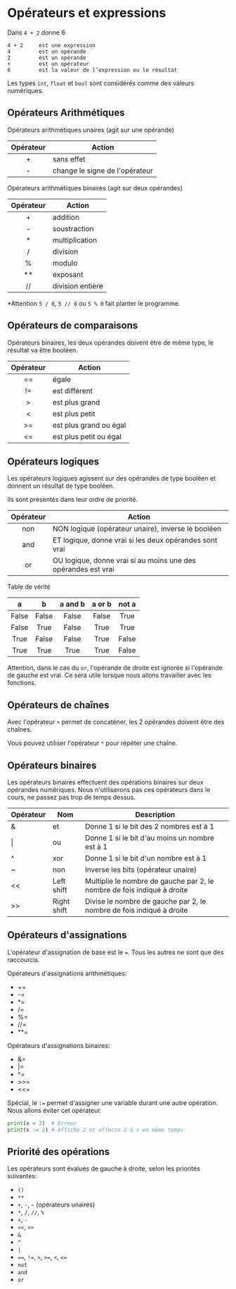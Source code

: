 # Opérateurs et expressions

Dans `4 + 2` donne 6

```
4 + 2     est une expression
4         est un opérande
2         est un opérande
+         est un opérateur
6         est la valeur de l’expression ou le résultat
```

Les types `int`, `float` et `bool` sont considérés comme des valeurs numériques.

## Opérateurs Arithmétiques

Opérateurs arithmétiques unaires (agit sur une opérande)

| Opérateur | Action                         |
|:---------:|--------------------------------|
|     +     | sans effet                     |
|     -     | change le signe de l'opérateur |

Opérateurs arithmétiques binaires (agit sur deux opérandes)

| Opérateur | Action                        |
|:---------:|-------------------------------|
|     +     | addition                      |
|     -     | soustraction                  |
|     *     | multiplication                |
|     /     | division                      |
|     %     | modulo                        |
|    **     | exposant                      |
|    //     | division entière              |

*Attention `5 / 0`, `5 // 0` ou `5 % 0` fait planter le programme.

## Opérateurs de comparaisons

Opérateurs binaires, les deux opérandes doivent être de même type, le résultat va être booléen.

| Opérateur | Action                 |
|:---------:|------------------------|
|    ==     | égale                  |
|    !=     | est différent          |
|     >     | est plus grand         |
|     <     | est plus petit         |
|    >=     | est plus grand ou égal |
|    <=     | est plus petit ou égal |

##  Opérateurs logiques

Les opérateurs logiques agissent sur des opérandes de type booléen et donnent un résultat de type booléen.

Ils sont présentés dans leur ordre de priorité.

| Opérateur | Action                                                        |
|:---------:|---------------------------------------------------------------|
|    non    | NON logique (opérateur unaire), inverse le booléen            |
|    and    | ET logique, donne vrai si les deux opérandes sont vrai        |
|    or     | OU logique, donne vrai si au moins une des opérandes est vrai |

Table de vérité

|   a   |   b   | a and b | a or b | not a |
|:-----:|:-----:|:-------:|:------:|:-----:|
| False | False |  False  | False  | True  |
| False | True  |  False  |  True  | True  |
| True  | False |  False  |  True  | False |
| True  | True  |  True   |  True  | False |

Attention, dans le cas du `or`, l'opérande de droite est ignorée si l'opérande de gauche est vrai. Ce sera utile lorsque nous allons travailler avec les fonctions.

## Opérateurs de chaînes

Avec l'opérateur `+` permet de concaténer, les 2 opérandes doivent être des chaînes.

Vous pouvez utiliser l'opérateur `*` pour répéter une chaîne.

## Opérateurs binaires

Les opérateurs binaires effectuent des opérations binaires sur deux opérandes numériques.
Nous n'utiliserons pas ces opérateurs dans le cours, ne passez pas trop de temps dessus.

| Opérateur | Nom         | Description                                                             |
|-----------|-------------|-------------------------------------------------------------------------|
| &         | et          | Donne 1 si le bit des 2 nombres est à 1                                 |
| \|        | ou          | Donne 1 si le bit d'au moins un nombre est à 1                          |
| ^         | xor         | Donne 1 si le bit d'un nombre est à 1                                   |
| ~         | non         | Inverse les bits (opérateur unaire)                                     |
| <<        | Left shift  | Multiplie le nombre de gauche par 2, le nombre de fois indiqué à droite |
| >>        | Right shift | Divise le nombre de gauche par 2, le nombre de fois indiqué à droite    |

## Opérateurs d'assignations

L'opérateur d'assignation de base est le `=`. Tous les autres ne sont que des raccourcis.

Opérateurs d'assignations arithmétiques:

 * +=
 * -=
 * *=
 * /=
 * %=
 * //=
 * **=

Opérateurs d'assignations binaires:

 * &=
 * |=
 * ^=
 * \>\>=
 * <<=

Spécial, le `:=` permet d'assigner une variable durant une autre opération. Nous allons éviter cet opérateur.

```py
print(x = 2)  # Erreur
print(x := 2) # Affiche 2 et affecte 2 à x en même temps
```

## Priorité des opérations

Les opérateurs sont évalués de gauche à droite, selon les priorités suivantes:

 * `()`
 * `**`
 * `+`, `-`, `~` (opérateurs unaires)
 * `*`, `/`, `//`, `%`
 * `+`, `-`
 * `<<`, `>>`
 * `&`
 * `^`
 * `|`
 * `==`, `!=`, `>`, `>=`, `<`, `<=`
 * `not`
 * `and`
 * `or`